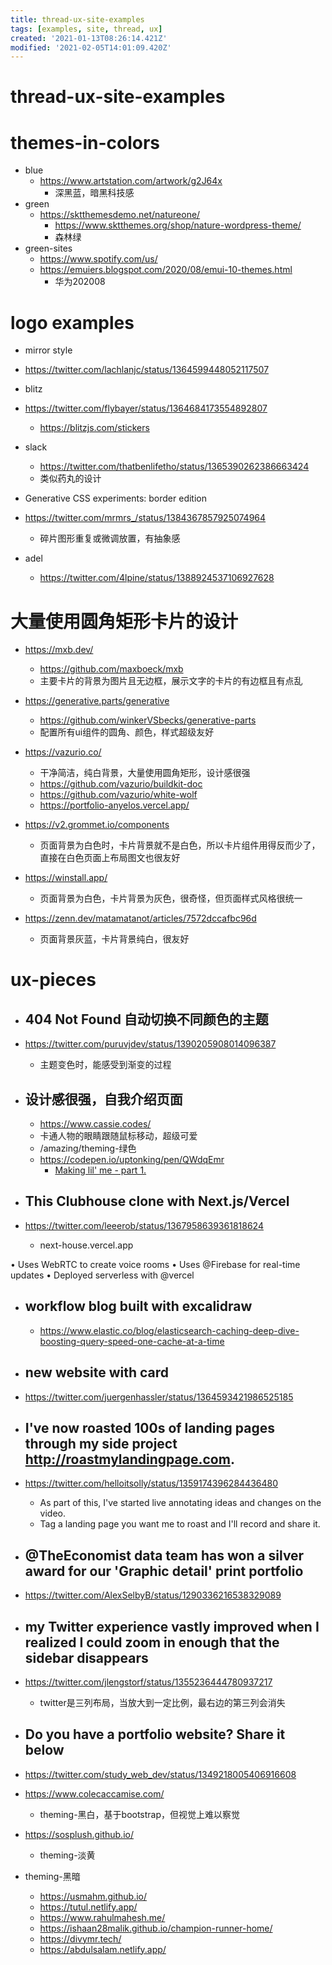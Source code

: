 ```yaml
---
title: thread-ux-site-examples
tags: [examples, site, thread, ux]
created: '2021-01-13T08:26:14.421Z'
modified: '2021-02-05T14:01:09.420Z'
---
```


# thread-ux-site-examples

# themes-in-colors

- blue
  - https://www.artstation.com/artwork/g2J64x
    - 深黑蓝，暗黑科技感
- green
  - https://sktthemesdemo.net/natureone/
    - https://www.sktthemes.org/shop/nature-wordpress-theme/
    - 森林绿
- green-sites
  - https://www.spotify.com/us/
  - https://emuiers.blogspot.com/2020/08/emui-10-themes.html
    - 华为202008

# logo examples

- mirror style
- https://twitter.com/lachlanjc/status/1364599448052117507

- blitz
- https://twitter.com/flybayer/status/1364684173554892807
  - https://blitzjs.com/stickers

- slack
  - https://twitter.com/thatbenlifetho/status/1365390262386663424
  - 类似药丸的设计

- Generative CSS experiments: border edition
- https://twitter.com/mrmrs_/status/1384367857925074964
  - 碎片图形重复或微调放置，有抽象感

- adel
  - https://twitter.com/4lpine/status/1388924537106927628

# 大量使用圆角矩形卡片的设计

- https://mxb.dev/
  - https://github.com/maxboeck/mxb
  - 主要卡片的背景为图片且无边框，展示文字的卡片的有边框且有点乱

- https://generative.parts/generative
  - https://github.com/winkerVSbecks/generative-parts
  - 配置所有ui组件的圆角、颜色，样式超级友好

- https://vazurio.co/
  - 干净简洁，纯白背景，大量使用圆角矩形，设计感很强
  - https://github.com/vazurio/buildkit-doc
  - https://github.com/vazurio/white-wolf
  - https://portfolio-anyelos.vercel.app/

- https://v2.grommet.io/components
  - 页面背景为白色时，卡片背景就不是白色，所以卡片组件用得反而少了，直接在白色页面上布局图文也很友好

- https://winstall.app/
  - 页面背景为白色，卡片背景为灰色，很奇怪，但页面样式风格很统一

- https://zenn.dev/matamatanot/articles/7572dccafbc96d
  - 页面背景灰蓝，卡片背景纯白，很友好

# ux-pieces

- ## 404 Not Found 自动切换不同颜色的主题
- https://twitter.com/puruvjdev/status/1390205908014096387
  - 主题变色时，能感受到渐变的过程

- ## 设计感很强，自我介绍页面
  - https://www.cassie.codes/
  - 卡通人物的眼睛跟随鼠标移动，超级可爱
  - /amazing/theming-绿色
  - https://codepen.io/uptonking/pen/QWdqEmr
    - [Making lil' me - part 1.](https://www.cassie.codes/posts/making-a-lil-me-part-1/)

- ## This Clubhouse clone with Next.js/Vercel
- https://twitter.com/leeerob/status/1367958639361818624
  - next-house.vercel.app

• Uses WebRTC to create voice rooms
• Uses @Firebase for real-time updates
• Deployed serverless with @vercel

- ## workflow blog built with excalidraw
  - https://www.elastic.co/blog/elasticsearch-caching-deep-dive-boosting-query-speed-one-cache-at-a-time

- ## new website with card
- https://twitter.com/juergenhassler/status/1364593421986525185

- ## I've now roasted 100s of landing pages through my side project http://roastmylandingpage.com.
- https://twitter.com/helloitsolly/status/1359174396284436480
  - As part of this, I've started live annotating ideas and changes on the video.
  - Tag a landing page you want me to roast and I'll record and share it.

- ## @TheEconomist data team has won a silver award  for our 'Graphic detail' print portfolio
- https://twitter.com/AlexSelbyB/status/1290336216538329089

- ## my Twitter experience vastly improved when I realized I could zoom in enough that the sidebar disappears
- https://twitter.com/jlengstorf/status/1355236444780937217
  - twitter是三列布局，当放大到一定比例，最右边的第三列会消失

- ## Do you have a portfolio website? Share it below
- https://twitter.com/study_web_dev/status/1349218005406916608
- https://www.colecaccamise.com/
  - theming-黑白，基于bootstrap，但视觉上难以察觉
- https://sosplush.github.io/
  - theming-淡黄
- theming-黑暗
  - https://usmahm.github.io/
  - https://tutul.netlify.app/
  - https://www.rahulmahesh.me/
  - https://ishaan28malik.github.io/champion-runner-home/
  - https://divymr.tech/
  - https://abdulsalam.netlify.app/
